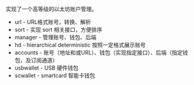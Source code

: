 实现了一个高等级的以太坊账户管理。

* url - URL格式账号，转换、解析
* sort - 实现 sort 相关接口，方便排序
* manager - 管理账号、钱包、后端
* hd - hierarchical deterministic 按照一定格式展示账号
* accounts - 账号（地址和或URL）、钱包（实现指定接口）、后端（指定钱包，及订阅通道）
* usbwallet - USB 硬件钱包
* scwallet - smartcard 智能卡钱包



